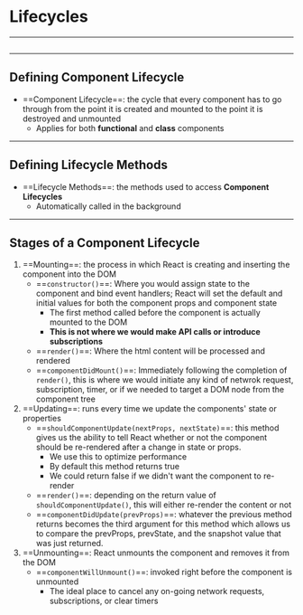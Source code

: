 # Lifecycles
---
```toc
```
---

## Defining Component Lifecycle
- ==Component Lifecycle==: the cycle that every component has to go through from the point it is created and mounted to the point it is destroyed and unmounted
	- Applies for both **functional** and **class** components


---

## Defining Lifecycle Methods
- ==Lifecycle Methods==: the methods used to access **Component Lifecycles**
	- Automatically called in the background


---

## Stages of a Component Lifecycle
1. ==Mounting==: the process in which React is creating and inserting the component into the DOM
	- ==`constructor()`==: Where you would assign state to the  component and bind event handlers; React will set the default and initial values for both the component props and component state
		- The first method called before the component is actually mounted to the DOM
		- **This is not where we would make API calls or introduce subscriptions**
	- ==`render()`==: Where the html content will be processed and rendered
	- ==`componentDidMount()`==: Immediately following the completion of `render()`, this is where we would initiate any kind of netwrok request, subscription, timer, or if we needed to target a DOM node from the component tree
1. ==Updating==: runs every time we update the components' state or properties
	- ==`shouldComponentUpdate(nextProps, nextState)`==: this method gives us the ability to tell React whether or not the component should be re-rendered after a change in state or props.
		- We use this to optimize performance
		- By default this method returns true
		- We could return false if we didn't want the component to re-render
	- ==`render()`==: depending on the return value of `shouldComponentUpdate()`, this will either re-render the content or not
	- ==`componentDidUpdate(prevProps)`==: whatever the previous method returns becomes the third argument for this method which allows us to compare the prevProps, prevState, and the snapshot value that was just returned.
1. ==Unmounting==: React unmounts the component and removes it from the DOM
	- ==`componentWillUnmount()`==: invoked right before the component is unmounted
		- The ideal place to cancel any on-going network requests, subscriptions, or clear timers
